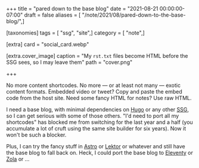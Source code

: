 +++
title = "pared down to the base blog"
date = "2021-08-21 00:00:00-07:00"
draft = false
aliases = [ "/note/2021/08/pared-down-to-the-base-blog/",]

[taxonomies]
tags = [ "ssg", "site",]
category = [ "note",]

[extra]
card = "social_card.webp"

[extra.cover_image]
caption = "My `rst.txt` files become HTML before the SSG sees, so I may leave them"
path = "cover.png"

+++

No more content shortcodes. No more — or at least not many — exotic content
formats. Embedded video or tweet? Copy and paste the embed code from the host
site. Need some fancy HTML for notes? Use raw HTML.

I need a base blog, with minimal dependencies on [Hugo][hugo] or any other
[SSG][ssg], so I can get serious with some of those others. "I'd need to port
all my shortcodes" has blocked me from switching for the last year and a half
(you accumulate a lot of cruft using the same site builder for six years). Now
it won't be such a blocker.

Plus, I can try the fancy stuff in [Astro][astro] or [Lektor][lektor] or
whatever and still have the base blog to fall back on. Heck, I could port the
base blog to [Eleventy][eleventy] or [Zola][zola] or …

[hugo]: https://gohugo.io
[ssg]: /tags/ssg
[astro]: https://astro.build
[lektor]: https://getlektor.com
[eleventy]: https://11ty.dev
[zola]: https://getzola.org
